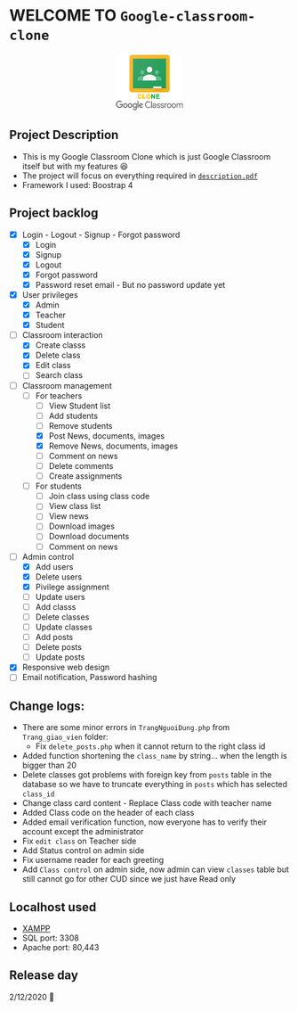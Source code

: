 # WELCOME TO `Google-classroom-clone`

<p align = "center">
  <img src = "./sign_up_in/image/icon.png" width = "120" height = "100"/>
</p>

## Project Description
* This is my Google Classroom Clone which is just Google Classroom itself but with my features :laughing:
* The project will focus on everything required in [`description.pdf`](description.pdf)
* Framework I used: Boostrap 4

## Project backlog

- [x] Login - Logout - Signup - Forgot password
  - [x] Login
  - [x] Signup
  - [x] Logout
  - [x] Forgot password 
  - [x] Password reset email - But no password update yet
- [x] User privileges 
  - [x] Admin
  - [x] Teacher
  - [x] Student
- [ ] Classroom interaction
  - [x] Create classs
  - [x] Delete class
  - [x] Edit class
  - [ ] Search class
- [ ] Classroom management
  - [ ] For teachers
    - [ ] View Student list
    - [ ] Add students
    - [ ] Remove students
    - [x] Post News, documents, images
    - [x] Remove News, documents, images
    - [ ] Comment on news
    - [ ] Delete comments
    - [ ] Create assignments
  - [ ] For students
    - [ ] Join class using class code
    - [ ] View class list
    - [ ] View news
    - [ ] Download images
    - [ ] Download documents
    - [ ] Comment on news
- [ ] Admin control
  - [x] Add users
  - [x] Delete users
  - [x] Pivilege assignment
  - [ ] Update users 
  - [ ] Add classs
  - [ ] Delete classes
  - [ ] Update classes
  - [ ] Add posts
  - [ ] Delete posts
  - [ ] Update posts
- [x] Responsive web design
- [ ] Email notification, Password hashing

## Change logs: 
  - There are some minor errors in `TrangNguoiDung.php` from `Trang_giao_vien` folder:
    - Fix `delete_posts.php` when it cannot return to the right class id
  - Added function shortening the `class_name` by string... when the length is bigger than 20
  - Delete classes got problems with foreign key from `posts` table in the database so we have to truncate everything in `posts` which has selected `class_id`
  - Change class card content - Replace Class code with teacher name
  - Added Class code on the header of each class
  - Added email verification function, now everyone has to verify their account except the administrator
  - Fix `edit class` on Teacher side
  - Add Status control on admin side
  - Fix username reader for each greeting 
  - Add `Class control` on admin side, now admin can view `classes` table but still cannot go for other CUD since we just have Read only
## Localhost used
* [XAMPP](https://www.apachefriends.org/download.html) 
* SQL port: 3308
* Apache port: 80,443

## Release day
2/12/2020 :bicyclist:


